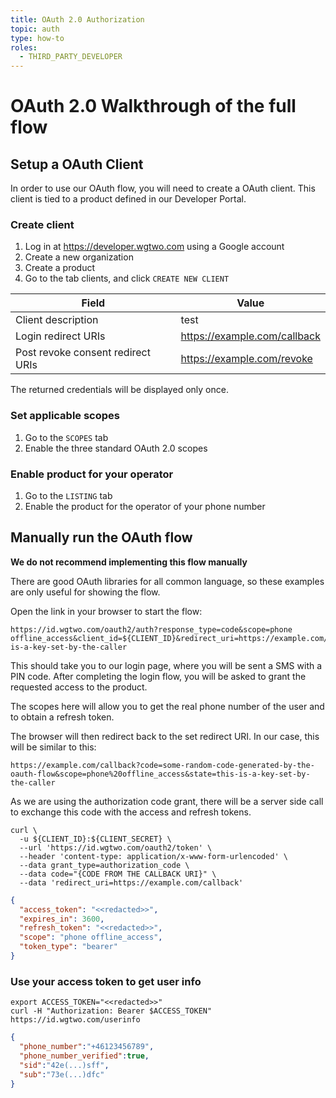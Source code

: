 ```yaml
---
title: OAuth 2.0 Authorization
topic: auth
type: how-to
roles:
  - THIRD_PARTY_DEVELOPER
---
```


# OAuth 2.0 Walkthrough of the full flow

## Setup a OAuth Client

In order to use our OAuth flow, you will need to create a OAuth client.
This client is tied to a product defined in our Developer Portal.

### Create client
1. Log in at https://developer.wgtwo.com using a Google account
2. Create a new organization
3. Create a product
4. Go to the tab clients, and click `CREATE NEW CLIENT`

<g-image src="@/assets/images/auth-create-client.png" alt="Set scopes" />

| Field                             | Value                        |
| --------------------------------- | ---------------------------- |
| Client description                | test                         |
| Login redirect URIs               | https://example.com/callback |
| Post revoke consent redirect URIs | https://example.com/revoke   |

The returned credentials will be displayed only once.

<DemoConfigurer />

### Set applicable scopes
1. Go to the `SCOPES` tab
2. Enable the three standard OAuth 2.0 scopes

<g-image src="@/assets/images/auth-set-scopes.png" alt="Set scopes" />

### Enable product for your operator
1. Go to the `LISTING` tab
2. Enable the product for the operator of your phone number

## Manually run the OAuth flow
<b-notification type="is-warning is-light" aria-close-label="Close notification" role="alert">
  <div class="is-flex">
    <div>
      <p><b>We do not recommend implementing this flow manually</b></p>
      <p>There are good OAuth libraries for all common language, so these examples are only useful for showing the flow.</p>
      </div>
    </div>
</b-notification>

Open the link in your browser to start the flow:
```shell script
https://id.wgtwo.com/oauth2/auth?response_type=code&scope=phone offline_access&client_id=${CLIENT_ID}&redirect_uri=https://example.com/callback&state=this-is-a-key-set-by-the-caller
```

This should take you to our login page, where you will be sent a SMS with a PIN code.
After completing the login flow, you will be asked to grant the requested access to the product.

The scopes here will allow you to get the real phone number of the user and to obtain a refresh token.

The browser will then redirect back to the set redirect URI.
In our case, this will be similar to this:
 
```
https://example.com/callback?code=some-random-code-generated-by-the-oauth-flow&scope=phone%20offline_access&state=this-is-a-key-set-by-the-caller
```

As we are using the authorization code grant, there will be a server side call to exchange this code with the access
and refresh tokens. 
```shell script
curl \
  -u ${CLIENT_ID}:${CLIENT_SECRET} \
  --url 'https://id.wgtwo.com/oauth2/token' \
  --header 'content-type: application/x-www-form-urlencoded' \
  --data grant_type=authorization_code \
  --data code="{CODE FROM THE CALLBACK URI}" \
  --data 'redirect_uri=https://example.com/callback'
```

```json
{
  "access_token": "<<redacted>>",
  "expires_in": 3600,
  "refresh_token": "<<redacted>>",
  "scope": "phone offline_access",
  "token_type": "bearer"
}
```

### Use your access token to get user info
```shell script
export ACCESS_TOKEN="<<redacted>>"
curl -H "Authorization: Bearer $ACCESS_TOKEN" https://id.wgtwo.com/userinfo
```

```json
{
  "phone_number":"+46123456789",
  "phone_number_verified":true,
  "sid":"42e(...)sff",
  "sub":"73e(...)dfc"
}
```

